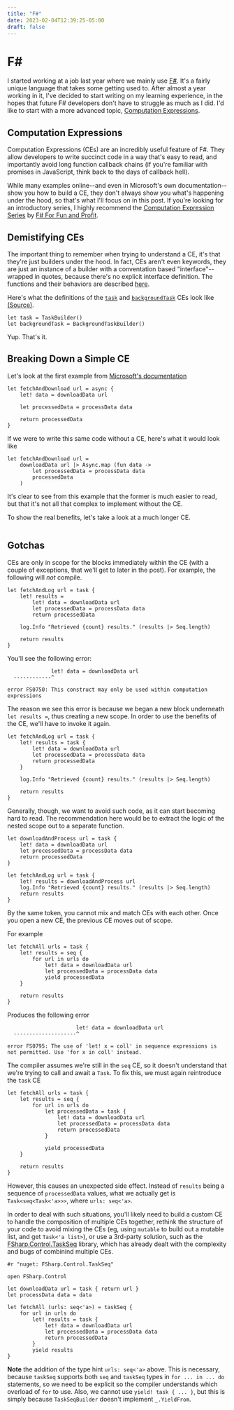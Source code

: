```yaml
---
title: "F#"
date: 2023-02-04T12:39:25-05:00
draft: false
---
```


# F#

I started working at a job last year where we mainly use [F#][1]. It's a fairly unique language that takes some getting used to. After almost a year working in it, I've decided to start writing on my learning experience, in the hopes that future F# developers don't have to struggle as much as I did. I'd like to start with a more advanced topic, [Computation Expressions][2].

## Computation Expressions

Computation Expressions (CEs) are an incredibly useful feature of F#. They allow developers to write succinct code in a way that's easy to read, and importantly avoid long function callback chains (if you're familiar with promises in JavaScript, think back to the days of callback hell).

While many examples online--and even in Microsoft's own documentation--show you how to build a CE, they don't always show you what's happening under the hood, so that's what I'll focus on in this post. If you're looking for an introductory series, I highly recommend the [Computation Expression Series][3] by [F# For Fun and Profit][4]. 

## Demistifying CEs

The important thing to remember when trying to understand a CE, it's that they're just builders under the hood. In fact, CEs aren't even keywords, they are just an instance of a builder with a conventation based "interface"--wrapped in quotes, because there's no explicit interface definition. The functions and their behaviors are described [here][5].

Here's what the definitions of the [`task`][6] and [`backgroundTask`][6] CEs look like [(Source)][7].
```f#
let task = TaskBuilder()
let backgroundTask = BackgroundTaskBuilder()
```

Yup. That's it. 

## Breaking Down a Simple CE
Let's look at the first example from [Microsoft's documentation][2]

```f#
let fetchAndDownload url = async {
    let! data = downloadData url

    let processedData = processData data

    return processedData
}
```

If we were to write this same code without a CE, here's what it would look like

```f#
let fetchAndDownload url =
    downloadData url |> Async.map (fun data ->
        let processedData = processData data
        processedData
    )
```

It's clear to see from this example that the former is much easier to read, but that it's not all that complex to implement without the CE.

To show the real benefits, let's take a look at a much longer CE.

```f#

```

## Gotchas
CEs are only in scope for the blocks immediately within the CE (with a couple of exceptions, that we'll get to later in the post). For example, the following will _not_ compile.

```f#
let fetchAndLog url = task {
    let! results =
        let! data = downloadData url
        let processedData = processData data
        return processedData

    log.Info "Retrieved {count} results." (results |> Seq.length)

    return results
}
```

You'll see the following error: 

```
              let! data = downloadData url
  ------------^

error FS0750: This construct may only be used within computation expressions
```

The reason we see this error is because we began a new block underneath `let results =`, thus creating a new scope. In order to use the benefits of the CE, we'll have to invoke it again.

```f#
let fetchAndLog url = task {
    let! results = task {
        let! data = downloadData url
        let processedData = processData data
        return processedData
    }

    log.Info "Retrieved {count} results." (results |> Seq.length)

    return results
}
```

Generally, though, we want to avoid such code, as it can start becoming hard to read. The recommendation here would be to extract the logic of the nested scope out to a separate function. 

```f#
let downloadAndProcess url = task {
    let! data = downloadData url
    let processedData = processData data
    return processedData
}

let fetchAndLog url = task {
    let! results = downloadAndProcess url
    log.Info "Retrieved {count} results." (results |> Seq.length)
    return results
}
```

By the same token, you cannot mix and match CEs with each other. Once you open a new CE, the previous CE moves out of scope.

For example

```f#
let fetchAll urls = task {
    let! results = seq {
        for url in urls do
            let! data = downloadData url
            let processedData = processData data
            yield processedData
    }

    return results
}
```

Produces the following error

```
                      let! data = downloadData url
  --------------------^

error FS0795: The use of 'let! x = coll' in sequence expressions is not permitted. Use 'for x in coll' instead.
```

The compiler assumes we're still in the `seq` CE, so it doesn't understand that we're trying to call and await a `Task`. To fix this, we must again reintroduce the `task` CE

```f#
let fetchAll urls = task {
    let results = seq {
        for url in urls do
            let processedData = task {
                let! data = downloadData url
                let processedData = processData data
                return processedData
            }

            yield processedData
    }

    return results
}
```

However, this causes an unexpected side effect. Instead of `results` being a sequence of `processedData` values, what we actually get is `Task<seq<Task<'a>>>`, where `urls: seq<'a>`. 

In order to deal with such situations, you'll likely need to build a custom CE to handle the composition of multiple CEs together, rethink the structure of your code to avoid mixing the CEs (eg, using `mutable` to build out a mutable list, and get `Task<'a list>`), or use a 3rd-party solution, such as the [FSharp.Control.TaskSeq][8] library, which has already dealt with the complexity and bugs of combinind multiple CEs. 

```f#
#r "nuget: FSharp.Control.TaskSeq"

open FSharp.Control

let downloadData url = task { return url }
let processData data = data

let fetchAll (urls: seq<'a>) = taskSeq {
    for url in urls do
        let! results = task {
            let! data = downloadData url
            let processedData = processData data
            return processedData
        }
        yield results
}
```

**Note** the addition of the type hint `urls: seq<'a>` above. This is necessary, because `taskSeq` supports both `seq` and `taskSeq` types in `for ... in ... do` statements, so we need to be explicit so the compiler understands which overload of `for` to use. Also, we cannot use `yield! task { ... }`, but this is simply because `TaskSeqBuilder` doesn't implement `_.YieldFrom`.

<!--- References -->

[1]: https://dotnet.microsoft.com/en-us/languages/fsharp "https://dotnet.microsoft.com/en-us/languages/fsharp"
[2]: https://learn.microsoft.com/en-us/dotnet/fsharp/language-reference/computation-expressions "https://learn.microsoft.com/en-us/dotnet/fsharp/language-reference/computation-expressions"
[3]: https://fsharpforfunandprofit.com/series/computation-expressions/ "https://fsharpforfunandprofit.com/series/computation-expressions/"
[4]: https://fsharpforfunandprofit.com/ "https://fsharpforfunandprofit.com/"
[5]: https://learn.microsoft.com/en-us/dotnet/fsharp/language-reference/computation-expressions#creating-a-new-type-of-computation-expression "https://learn.microsoft.com/en-us/dotnet/fsharp/language-reference/computation-expressions#creating-a-new-type-of-computation-expression"
[6]: https://fsharp.github.io/fsharp-core-docs/reference/fsharp-control-taskbuildermodule.html "https://fsharp.github.io/fsharp-core-docs/reference/fsharp-control-taskbuildermodule.html"
[7]: https://github.com/dotnet/fsharp/blob/35971aac1809b160ac4adad5ecfff002d826cfe8/src/FSharp.Core/tasks.fs#L287 "https://github.com/dotnet/fsharp/blob/35971aac1809b160ac4adad5ecfff002d826cfe8/src/FSharp.Core/tasks.fs#L287"
[8]: https://github.com/fsprojects/FSharp.Control.TaskSeq "https://github.com/fsprojects/FSharp.Control.TaskSeq"